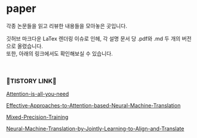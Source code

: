 # paper
각종 논문들을 읽고 리뷰한 내용들을 모아놓은 곳입니다.


깃허브 마크다운 LaTex 렌더링 이슈로 인헤, 각 설명 문서 당 .pdf와 .md 두 개의 버전으로 올렸습니다.  
또한, 아래의 링크에서도 확인해보실 수 있습니다.

  
    
<br>

### 🚀TISTORY LINK🚀
[Attention-is-all-you-need](https://gbdai.tistory.com/46)

[Effective-Approaches-to-Attention-based-Neural-Machine-Translation](https://gbdai.tistory.com/45)

[Mixed-Precision-Training](https://gbdai.tistory.com/40)

[Neural-Machine-Translation-by-Jointly-Learning-to-Align-and-Translate](https://gbdai.tistory.com/44)  




